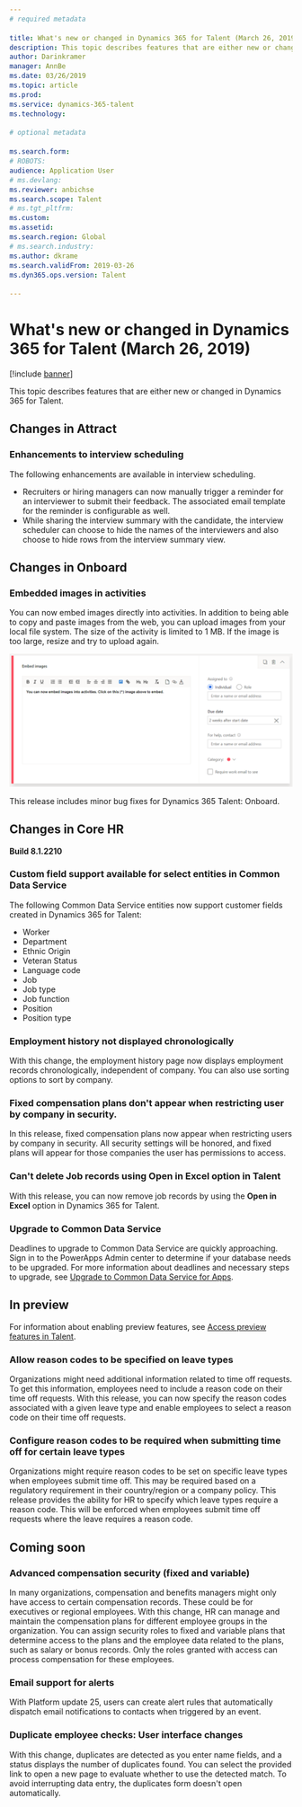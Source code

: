 ```yaml
---
# required metadata

title: What's new or changed in Dynamics 365 for Talent (March 26, 2019)
description: This topic describes features that are either new or changed in Microsoft Dynamics 365 for Talent.
author: Darinkramer
manager: AnnBe
ms.date: 03/26/2019
ms.topic: article
ms.prod: 
ms.service: dynamics-365-talent
ms.technology: 

# optional metadata

ms.search.form: 
# ROBOTS: 
audience: Application User
# ms.devlang: 
ms.reviewer: anbichse
ms.search.scope: Talent
# ms.tgt_pltfrm: 
ms.custom: 
ms.assetid: 
ms.search.region: Global
# ms.search.industry: 
ms.author: dkrame
ms.search.validFrom: 2019-03-26
ms.dyn365.ops.version: Talent

---
```

# What's new or changed in Dynamics 365 for Talent (March 26, 2019)

[!include [banner](includes/banner.md)]

This topic describes features that are either new or changed in Dynamics 365 for Talent.

## Changes in Attract

### Enhancements to interview scheduling
The following enhancements are available in interview scheduling.

- Recruiters or hiring managers can now manually trigger a reminder for an interviewer to submit their feedback. The associated email template for the reminder is configurable as well.
- While sharing the interview summary with the candidate, the interview scheduler can choose to hide the names of the interviewers and also choose to hide rows from the interview summary view.

## Changes in Onboard

### Embedded images in activities
You can now embed images directly into activities. In addition to being able to copy and paste images from the web, you can upload images from your local file system. The size of the activity is limited to 1 MB. If the image is too large, resize and try to upload again.

[![Mapping](./media/embedimages.png)](./media/embedimages.png)

This release includes minor bug fixes for Dynamics 365 Talent: Onboard.

## Changes in Core HR
**Build 8.1.2210**

### Custom field support available for select entities in Common Data Service 

The following Common Data Service entities now support customer fields created in Dynamics 365 for Talent:

- Worker
- Department
- Ethnic Origin
- Veteran Status
- Language code
- Job
- Job type
- Job function
- Position
- Position type
 
### Employment history not displayed chronologically
With this change, the employment history page now displays employment records chronologically, independent of company. You can also use sorting options to sort by company.

### Fixed compensation plans don't appear when restricting user by company in security.
In this release, fixed compensation plans now appear when restricting users by company in security. All security settings will be honored, and fixed plans will appear for those companies the user has permissions to access. 

### Can't delete Job records using Open in Excel option in Talent
With this release, you can now remove job records by using the **Open in Excel** option in Dynamics 365 for Talent.

### Upgrade to Common Data Service
Deadlines to upgrade to Common Data Service are quickly approaching. Sign in to the PowerApps Admin center to determine if your database needs to be upgraded. For more information about deadlines and necessary steps to upgrade, see [Upgrade to Common Data Service for Apps](https://docs.microsoft.com/en-us/common-data-service/upgradecds/introduction-upgrade-cds).

## In preview

For information about enabling preview features, see [Access preview features in Talent](./access-preview-feature.md).

### Allow reason codes to be specified on leave types
Organizations might need additional information related to time off requests. To get this information, employees need to include a reason code on their time off requests. With this release, you can now specify the reason codes associated with a given leave type and enable employees to select a reason code on their time off requests.

### Configure reason codes to be required when submitting time off for certain leave types
Organizations might require reason codes to be set on specific leave types when employees submit time off. This may be required based on a regulatory requirement in their country/region or a company policy. This release provides the ability for HR to specify which leave types require a reason code. This will be enforced when employees submit time off requests where the leave requires a reason code.

## Coming soon

###  Advanced compensation security (fixed and variable)
In many organizations, compensation and benefits managers might only have access to certain compensation records. These could be for executives or regional employees. With this change, HR can manage and maintain the compensation plans for different employee groups in the organization. You can assign security roles to fixed and variable plans that determine access to the plans and the employee data related to the plans, such as salary or bonus records. Only the roles granted with access can process compensation for these employees.

###  Email support for alerts
With Platform update 25, users can create alert rules that automatically dispatch email notifications to contacts when triggered by an event. 

### Duplicate employee checks: User interface changes
With this change, duplicates are detected as you enter name fields, and a status displays the number of duplicates found. You can select the provided link to open a new page to evaluate whether to use the detected match. To avoid interrupting data entry, the duplicates form doesn't open automatically.
